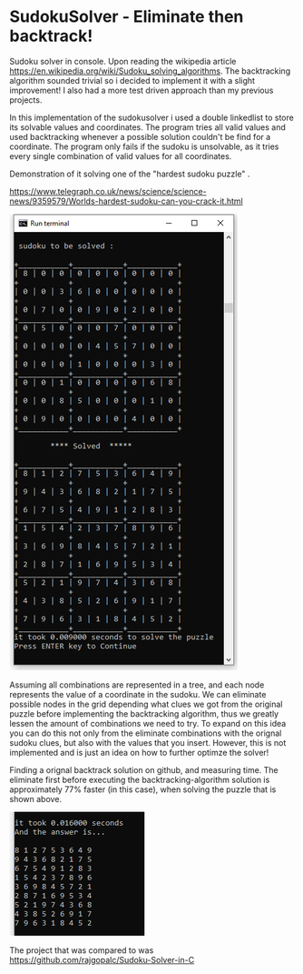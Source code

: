 # SudokuSolver - Eliminate then backtrack! 
Sudoku solver in console. Upon reading the wikipedia article https://en.wikipedia.org/wiki/Sudoku_solving_algorithms. The backtracking algorithm sounded trivial so i decided to implement it with a slight improvement! I also had a more test driven approach than my previous projects.


In this implementation of the sudokusolver i used a double linkedlist to store its solvable values and coordinates. 
The program tries  all valid values and used backtracking whenever a possible solution couldn't be find for a coordinate. 
The program only fails if the sudoku is unsolvable, as it tries every single combination of valid values for all coordinates. 
 



Demonstration of it solving one of the "hardest sudoku puzzle" .

https://www.telegraph.co.uk/news/science/science-news/9359579/Worlds-hardest-sudoku-can-you-crack-it.html


![alt text](https://github.com/WilliamVoong/SudokuSolver/blob/master/pictures/final_sudoku.PNG)



Assuming all combinations are represented in a tree, and each node represents the value of a coordinate in the sudoku.
We can eliminate possible nodes in the grid depending what clues we got from the original puzzle before implementing the backtracking algorithm, thus we greatly lessen the amount of combinations we need to try. 
To expand on this idea you can do this not only from the eliminate combinations with the orignal sudoku clues, but also with the values that you insert. However, this is not implemented and is just an idea on how to further optimze the solver!



Finding a orignal backtrack solution on github, and measuring time. 
The eliminate first before executing the backtracking-algorithm solution is approximately 77% faster (in this case), when solving the puzzle that is shown above.

![alt text](https://github.com/WilliamVoong/SudokuSolver/blob/master/sudoku_backtrack.PNG)

The project that was compared to was https://github.com/rajgopalc/Sudoku-Solver-in-C
